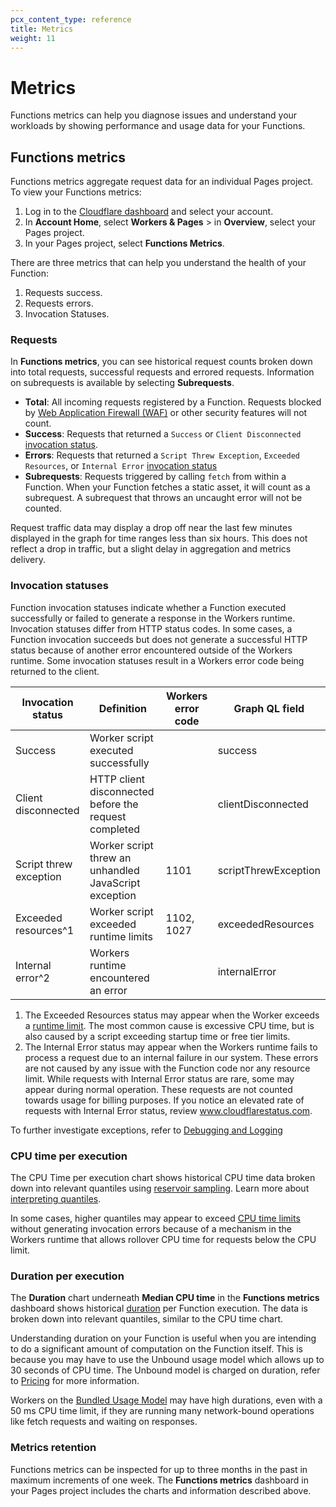 ```yaml
---
pcx_content_type: reference
title: Metrics
weight: 11
---
```


# Metrics

Functions metrics can help you diagnose issues and understand your workloads by showing performance and usage data for your Functions.

## Functions metrics

Functions metrics aggregate request data for an individual Pages project. To view your Functions metrics:

1. Log in to the [Cloudflare dashboard](https://dash.cloudflare.com) and select your account.
2. In **Account Home**, select **Workers & Pages** > in **Overview**, select your Pages project.
3. In your Pages project, select **Functions Metrics**.

There are three metrics that can help you understand the health of your Function: 

1. Requests success.
2. Requests errors.
3. Invocation Statuses.

### Requests

In **Functions metrics**, you can see historical request counts broken down into total requests, successful requests and errored requests. Information on subrequests is available by selecting **Subrequests**.

* **Total**: All incoming requests registered by a Function. Requests blocked by [Web Application Firewall (WAF)](https://www.cloudflare.com/waf/) or other security features will not count.
* **Success**: Requests that returned a `Success` or `Client Disconnected` [invocation status](#invocation-statuses). 
* **Errors**: Requests that returned a `Script Threw Exception`, `Exceeded Resources`, or `Internal Error` [invocation status](#invocation-statuses)
* **Subrequests**: Requests triggered by calling `fetch` from within a Function. When your Function fetches a static asset, it will count as a subrequest. A subrequest that throws an uncaught error will not be counted.

Request traffic data may display a drop off near the last few minutes displayed in the graph for time ranges less than six hours. This does not reflect a drop in traffic, but a slight delay in aggregation and metrics delivery.

### Invocation statuses

Function invocation statuses indicate whether a Function executed successfully or failed to generate a response in the Workers runtime. Invocation statuses differ from HTTP status codes. In some cases, a Function invocation succeeds but does not generate a successful HTTP status because of another error encountered outside of the Workers runtime. Some invocation statuses result in a Workers error code being returned to the client.

| Invocation status | Definition | Workers error code | Graph QL field | 
| --- | --- | --- | --- | 
| Success | Worker script executed successfully | | success | 
| Client disconnected | HTTP client disconnected before the request completed | | clientDisconnected |
| Script threw exception | Worker script threw an unhandled JavaScript exception | 1101 | scriptThrewException |
| Exceeded resources^1 | Worker script exceeded runtime limits | 1102, 1027 | exceededResources | 
| Internal error^2 | Workers runtime encountered an error | | internalError | 

1. The Exceeded Resources status may appear when the Worker exceeds a [runtime limit](/workers/platform/limits/#request-limits). The most common cause is excessive CPU time, but is also caused by a script exceeding startup time or free tier limits.
2. The Internal Error status may appear when the Workers runtime fails to process a request due to an internal failure in our system. These errors are not caused by any issue with the Function code nor any resource limit. While requests with Internal Error status are rare, some may appear during normal operation. These requests are not counted towards usage for billing purposes. If you notice an elevated rate of requests with Internal Error status, review www.cloudflarestatus.com.

To further investigate exceptions, refer to [Debugging and Logging](/pages/platform/functions/debugging-and-logging)

### CPU time per execution

The CPU Time per execution chart shows historical CPU time data broken down into relevant quantiles using [reservoir sampling](https://en.wikipedia.org/wiki/Reservoir_sampling).  Learn more about [interpreting quantiles](https://www.statisticshowto.com/quantile-definition-find-easy-steps/). 

In some cases, higher quantiles may appear to exceed [CPU time limits](/workers/platform/limits/#cpu-time) without generating invocation errors because of a mechanism in the Workers runtime that allows rollover CPU time for requests below the CPU limit.

### Duration per execution

The **Duration** chart underneath **Median CPU time** in the **Functions metrics** dashboard shows historical [duration](/workers/platform/limits/#duration) per Function execution. The data is broken down into relevant quantiles, similar to the CPU time chart. 

Understanding duration on your Function is useful when you are intending to do a significant amount of computation on the Function itself. This is because you may have to use the Unbound usage model which allows up to 30 seconds of CPU time. The Unbound model is charged on duration, refer to [Pricing](/workers/platform/pricing/#workers) for more information. 

Workers on the [Bundled Usage Model](/workers/platform/pricing/#usage-models) may have high durations, even with a 50 ms CPU time limit, if they are running many network-bound operations like fetch requests and waiting on responses.

### Metrics retention

Functions metrics can be inspected for up to three months in the past in maximum increments of one week. The **Functions metrics** dashboard in your Pages project includes the charts and information described above.